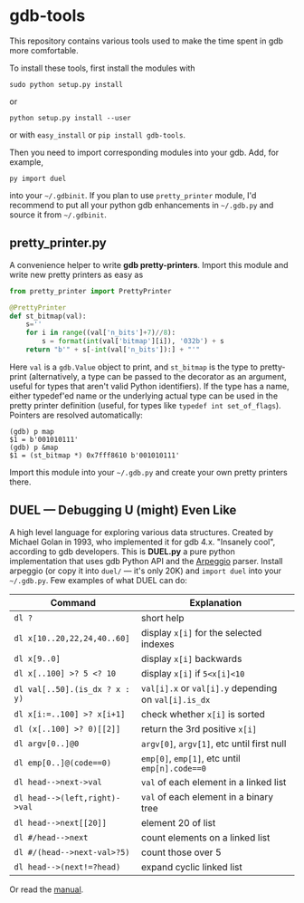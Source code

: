 # gdb-tools

This repository contains various tools used to make the time spent in gdb more
comfortable.

To install these tools, first install the modules with

    sudo python setup.py install

or

    python setup.py install --user

or with `easy_install` or `pip install gdb-tools`.

Then you need to import corresponding modules into your gdb. Add, for example,

    py import duel

into your `~/.gdbinit`. If you plan to use `pretty_printer` module, I'd
recommend to put all your python gdb enhancements in `~/.gdb.py` and source it
from `~/.gdbinit`.

## pretty_printer.py

A convenience helper to write **gdb pretty-printers**. Import this module and
write new pretty printers as easy as
```python
from pretty_printer import PrettyPrinter

@PrettyPrinter
def st_bitmap(val):
    s=''
    for i in range((val['n_bits']+7)//8):
        s = format(int(val['bitmap'][i]), '032b') + s
    return "b'" + s[-int(val['n_bits']):] + "'"
```
Here `val` is a `gdb.Value` object to print, and `st_bitmap` is the type to
pretty-print (alternatively, a type can be passed to the decorator as an
argument, useful for types that aren't valid Python identifiers). If the type
has a name, either typedef'ed name or the underlying actual type can be used in
the pretty printer definition (useful, for types like
`typedef int set_of_flags`). Pointers are resolved automatically:
```
(gdb) p map
$1 = b'001010111'
(gdb) p &map
$1 = (st_bitmap *) 0x7fff8610 b'001010111'
```

Import this module into your `~/.gdb.py` and create your own pretty printers
there.

## DUEL — Debugging U (might) Even Like

A high level language for exploring various data structures. Created by
Michael Golan in 1993, who implemented it for gdb 4.x. "Insanely cool",
according to gdb developers. This is **DUEL.py** a pure python implementation
that uses gdb Python API and the [Arpeggio](https://github.com/igordejanovic/Arpeggio)
parser. Install arpeggio (or copy it into `duel/` — it's only 20K) and
`import duel` into your `~/.gdb.py`. Few examples of what DUEL can do:

Command | Explanation
------------ | -------------
`dl ?` | short help
`dl x[10..20,22,24,40..60]` | display `x[i]` for the selected indexes
`dl x[9..0]` | display `x[i]` backwards
`dl x[..100] >? 5 <? 10` | display `x[i]` if `5<x[i]<10`
`dl val[..50].(is_dx ? x : y)` | `val[i].x` or `val[i].y` depending on `val[i].is_dx`
`dl x[i:=..100] >? x[i+1]` | check whether `x[i]` is sorted
`dl (x[..100] >? 0)[[2]]` | return the 3rd positive `x[i]`
`dl argv[0..]@0` | `argv[0]`, `argv[1]`, etc until first null
`dl emp[0..]@(code==0)` | `emp[0]`, `emp[1]`, etc until `emp[n].code==0`
`dl head-->next->val` | `val` of each element in a linked list
`dl head-->(left,right)->val` | `val` of each element in a binary tree
`dl head-->next[[20]]` | element 20 of list
`dl #/head-->next` | count elements on a linked list
`dl #/(head-->next-val>?5)` | count those over 5
`dl head-->(next!=?head)` | expand cyclic linked list

Or read the [manual](duel/help.md).
